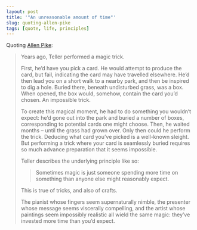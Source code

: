 ```yaml
---
layout: post
title: '"An unreasonable amount of time"'
slug: quoting-allen-pike
tags: [quote, life, principles]
---
```


Quoting [Allen Pike](https://allenpike.com/2024/an-unreasonable-amount-of-time):

> Years ago, Teller performed a magic trick.
>
> First, he’d have you pick a card. He would attempt to produce the card, but fail, indicating the card may have travelled elsewhere. He’d then lead you on a short walk to a nearby park, and then be inspired to dig a hole. Buried there, beneath undisturbed grass, was a box. When opened, the box would, somehow, contain the card you’d chosen. An impossible trick.
>
> To create this magical moment, he had to do something you wouldn’t expect: he’d gone out into the park and buried a number of boxes, corresponding to potential cards one might choose. Then, he waited months – until the grass had grown over. Only then could he perform the trick.
> Deducing what card you’ve picked is a well-known sleight. But performing a trick where your card is seamlessly buried requires so much advance preparation that it seems impossible.
>
> Teller describes the underlying principle like so:
>> Sometimes magic is just someone spending more time on something than anyone else might reasonably expect. 
>
> This is true of tricks, and also of crafts.
> 
> The pianist whose fingers seem supernaturally nimble, the presenter whose message seems viscerally compelling, and the artist whose paintings seem impossibly realistic all wield the same magic: they’ve invested more time than you’d expect.
